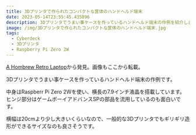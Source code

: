 ```yaml
---
title: 3Dプリンタで作られたコンパクトな筐体のハンドヘルド端末
date: 2023-05-14T23:55:45.435896
description: 3Dプリンタでうまい事ケースを作っているハンドヘルド端末の作例を紹介します
image: /img/3Dプリンタで作られたコンパクトな筐体のハンドヘルド端末.jpg
tags:
  - Cyberdeck
  - 3Dプリンタ
  - Raspberry Pi Zero 2W
---
```

[A Hombrew Retro Laptop](https://hackaday.com/2022/02/14/a-hombrew-retro-laptop/)から発見。画像もここから転載。

3Dプリンタでうまい事ケースを作っているハンドヘルド端末の作例です。

中身はRaspberr Pi Zero 2Wを使い、横長の7.9インチ液晶を搭載しています。
ヒンジ部分はゲームボーイアドバンスSPの部品を流用しているのも面白いです。

横幅は20cmより少し大きいくらいなので、一般的な3Dプリンタでもギリギリ造形ができるサイズなのも良さそうです。


